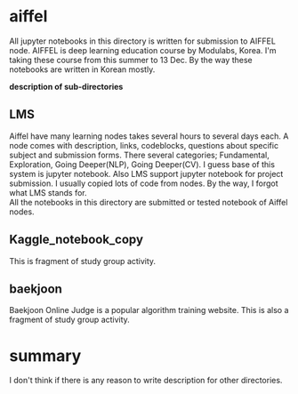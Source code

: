 # aiffel
All jupyter notebooks in this directory is written for submission to AIFFEL node. 
AIFFEL is deep learning education course by Modulabs, Korea.
I'm taking these course from this summer to 13 Dec.
By the way these notebooks are written in Korean mostly.

__description of sub-directories__

## LMS
Aiffel have many learning nodes takes several hours to several days each. A node comes with description, links, codeblocks, questions about specific subject and submission forms. There several categories; Fundamental, Exploration, Going Deeper(NLP), Going Deeper(CV). I guess base of this system is jupyter notebook. Also LMS support jupyter notebook for project submission. I usually copied lots of code from nodes. By the way, I forgot what LMS stands for.  
 All the notebooks in this directory are submitted or tested notebook of Aiffel nodes.

## Kaggle_notebook_copy
This is fragment of study group activity.

## baekjoon
Baekjoon Online Judge is a popular algorithm training website. This is also a fragment of study group activity.

# summary
I don't think if there is any reason to write description for other directories.